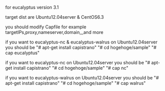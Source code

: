 for eucalyptus version 3.1

target dist are Ubuntu12.04server & CentOS6.3

you should modify Capfile
for example targetIPs,proxy,nameserver,domain,,,and more

if you want to eucalyptus-nc & eucalyptus-walrus on Ubuntu12.04server
you should be
"# apt-get install capistrano"
"# cd hogehoge/sample"
"# cap eucalyptus"


if you want to eucalyptus-nc on Ubuntu12.04server
you should be
"# apt-get install capistrano"
"# cd hogehoge/sample"
"# cap nc"


if you want to eucalyptus-walrus on Ubuntu12.04server
you should be
"# apt-get install capistrano"
"# cd hogehoge/sample"
"# cap walrus"
